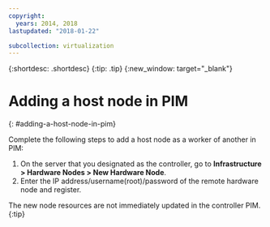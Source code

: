 ```yaml
---
copyright:
  years: 2014, 2018
lastupdated: "2018-01-22"

subcollection: virtualization
---
```

{:shortdesc: .shortdesc}
{:tip: .tip}
{:new_window: target="_blank"}

# Adding a host node in PIM
{: #adding-a-host-node-in-pim}

Complete the following steps to add a host node as a worker of another in PIM:

1. On the server that you designated as the controller, go to **Infrastructure > Hardware Nodes > New Hardware Node**.
2. Enter the IP address/username(root)/password of the remote hardware node and register.

The new node resources are not immediately updated in the controller PIM.
{:tip}

